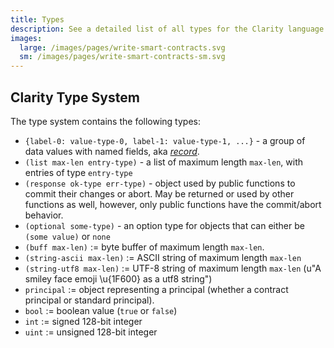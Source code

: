 ```yaml
---
title: Types
description: See a detailed list of all types for the Clarity language.
images:
  large: /images/pages/write-smart-contracts.svg
  sm: /images/pages/write-smart-contracts-sm.svg
---
```


## Clarity Type System

The type system contains the following types:

- `{label-0: value-type-0, label-1: value-type-1, ...}` - a group of data values with named fields, aka [_record_](https://www.cs.cornell.edu/courses/cs312/2004fa/lectures/lecture3.htm).
- `(list max-len entry-type)` - a list of maximum length `max-len`, with entries of type `entry-type`
- `(response ok-type err-type)` - object used by public functions to commit their changes or abort. May be returned or used by other functions as well, however, only public functions have the commit/abort behavior.
- `(optional some-type)` - an option type for objects that can either be `(some value)` or `none`
- `(buff max-len)` := byte buffer of maximum length `max-len`.
- `(string-ascii max-len)` := ASCII string of maximum length `max-len`
- `(string-utf8 max-len)` := UTF-8 string of maximum length `max-len` (u"A smiley face emoji \u{1F600} as a utf8 string")
- `principal` := object representing a principal (whether a contract principal or standard principal).
- `bool` := boolean value (`true` or `false`)
- `int` := signed 128-bit integer
- `uint` := unsigned 128-bit integer
